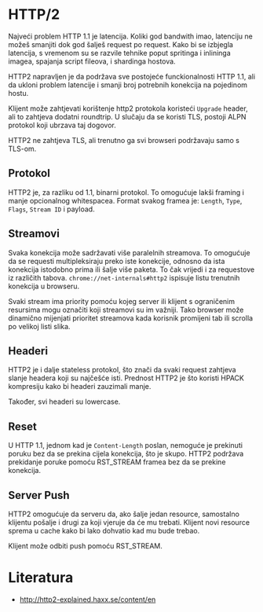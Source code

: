 # HTTP/2

Najveći problem HTTP 1.1 je latencija. Koliki god bandwith imao, latenciju ne možeš smanjiti dok god šalješ request po request. Kako bi se izbjegla latencija, s vremenom su se razvile tehnike poput spritinga i inlininga imagea, spajanja script fileova, i shardinga hostova.

HTTP2 napravljen je da podržava sve postojeće funckionalnosti HTTP 1.1, ali da ukloni problem latencije i smanji broj potrebnih konekcija na pojedinom hostu.

Klijent može zahtjevati korištenje http2 protokola koristeći `Upgrade` header, ali to zahtjeva dodatni roundtrip. U slučaju da se koristi TLS, postoji ALPN protokol koji ubrzava taj dogovor.

HTTP2 ne zahtjeva TLS, ali trenutno ga svi browseri podržavaju samo s TLS-om.

## Protokol

HTTP2 je, za razliku od 1.1, binarni protokol. To omogućuje lakši framing i manje opcionalnog whitespacea. Format svakog framea je: `Length`, `Type`, `Flags`, `Stream ID` i payload.

## Streamovi

Svaka konekcija može sadržavati više paralelnih streamova. To omogućuje da se requesti multipleksiraju preko iste konekcije, odnosno da ista konekcija istodobno prima ili šalje više paketa. To čak vrijedi i za requestove iz različith tabova. `chrome://net-internals#http2` ispisuje listu trenutnih konekcija u browseru.

Svaki stream ima priority pomoću kojeg server ili klijent s ograničenim resursima mogu označiti koji streamovi su im važniji. Tako browser može dinamično mijenjati prioritet streamova kada korisnik promijeni tab ili scrolla po velikoj listi slika.

## Headeri

HTTP2 je i dalje stateless protokol, što znači da svaki request zahtjeva slanje headera koji su najčešće isti. Prednost HTTP2 je što koristi HPACK kompresiju kako bi headeri zauzimali manje.

Također, svi headeri su lowercase.

## Reset

U HTTP 1.1, jednom kad je `Content-Length` poslan, nemoguće je prekinuti poruku bez da se prekina cijela konekcija, što je skupo. HTTP2 podržava prekidanje poruke pomoću RST_STREAM framea bez da se prekine konekcija.

## Server Push

HTTP2 omogućuje da serveru da, ako šalje jedan resource, samostalno klijentu pošalje i drugi za koji vjeruje da će mu trebati. Klijent novi resource sprema u cache kako bi lako dohvatio kad mu bude trebao.

Klijent može odbiti push pomoću RST_STREAM.

# Literatura

* http://http2-explained.haxx.se/content/en
